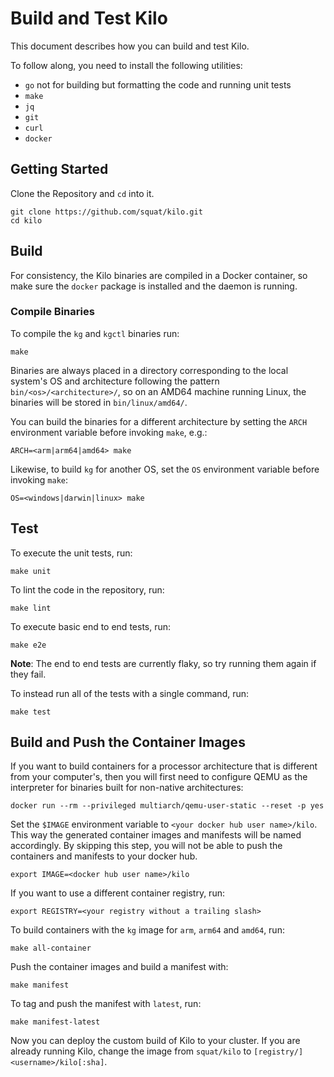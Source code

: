 # Build and Test Kilo

This document describes how you can build and test Kilo.

To follow along, you need to install the following utilities:
 - `go` not for building but formatting the code and running unit tests
 - `make`
 - `jq`
 - `git`
 - `curl`
 - `docker`

## Getting Started

Clone the Repository and `cd` into it.
```shell
git clone https://github.com/squat/kilo.git
cd kilo
```

## Build

For consistency, the Kilo binaries are compiled in a Docker container, so make sure the `docker` package is installed and the daemon is running.

### Compile Binaries

To compile the `kg` and `kgctl` binaries run:
```shell
make
```
Binaries are always placed in a directory corresponding to the local system's OS and architecture following the pattern `bin/<os>/<architecture>/`, so on an AMD64 machine running Linux, the binaries will be stored in `bin/linux/amd64/`.

You can build the binaries for a different architecture by setting the `ARCH` environment variable before invoking `make`, e.g.:
```shell
ARCH=<arm|arm64|amd64> make
```

Likewise, to build `kg` for another OS, set the `OS` environment variable before invoking `make`:
```shell
OS=<windows|darwin|linux> make
```
## Test

To execute the unit tests, run:
```shell
make unit
```

To lint the code in the repository, run:
```shell
make lint
```

To execute basic end to end tests, run:
```shell
make e2e
```
__Note__: The end to end tests are currently flaky, so try running them again if they fail.

To instead run all of the tests with a single command, run:
```shell
make test
```

## Build and Push the Container Images

If you want to build containers for a processor architecture that is different from your computer's, then you will first need to configure QEMU as the interpreter for binaries built for non-native architectures:
```shell
docker run --rm --privileged multiarch/qemu-user-static --reset -p yes
```

Set the `$IMAGE` environment variable to `<your docker hub user name>/kilo`.
This way the generated container images and manifests will be named accordingly.
By skipping this step, you will not be able to push the containers and manifests to your docker hub.
```shell
export IMAGE=<docker hub user name>/kilo
```

If you want to use a different container registry, run:
```shell
export REGISTRY=<your registry without a trailing slash>
```

To build containers with the `kg` image for `arm`, `arm64` and `amd64`, run:
```shell
make all-container
```

Push the container images and build a manifest with:
```shell
make manifest
```

To tag and push the manifest with `latest`, run:
```shell
make manifest-latest
```

Now you can deploy the custom build of Kilo to your cluster.
If you are already running Kilo, change the image from `squat/kilo` to `[registry/]<username>/kilo[:sha]`.
